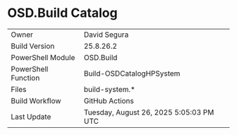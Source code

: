 ﻿# OSD.Build Catalog

| | |
|-|-|
| Owner | David Segura |
| Build Version | 25.8.26.2 |
| PowerShell Module | OSD.Build |
| PowerShell Function | Build-OSDCatalogHPSystem |
| Files | build-system.* |
| Build Workflow | GitHub Actions |
| Last Update | Tuesday, August 26, 2025 5:05:03 PM UTC |

